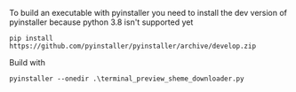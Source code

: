To build an executable with pyinstaller you need to install the dev version of pyinstaller because python 3.8 isn't supported yet

`pip install https://github.com/pyinstaller/pyinstaller/archive/develop.zip`

Build with

`pyinstaller --onedir .\terminal_preview_sheme_downloader.py`
